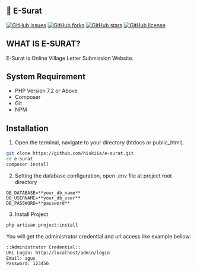 ## :rocket: E-Surat
[![GitHub issues](https://img.shields.io/github/issues/hiskiia/e-surat)](https://github.com/hiskiia/e-surat/issues)
[![GitHub forks](https://img.shields.io/github/forks/hiskiia/e-surat)](https://github.com/hiskiia/e-surat/network)
[![GitHub stars](https://img.shields.io/github/stars/hiskiia/e-surat)](https://github.com/hiskiia/e-surat/stargazers)
[![GitHub license](https://img.shields.io/github/license/hiskiia/e-surat)](https://github.com/hiskiia/e-surat)

## WHAT IS E-SURAT?
E-Surat is Online Village Letter Submission Website.

## System Requirement
- PHP Version 7.2 or Above
- Composer
- Git
- NPM

## Installation
1. Open the terminal, navigate to your directory (htdocs or public_html).
```bash
git clone https://github.com/hiskiia/e-surat.git
cd e-surat
composer install
```

2. Setting the database configuration, open .env file at project root directory
```
DB_DATABASE=**your_db_name**
DB_USERNAME=**your_db_user**
DB_PASSWORD=**password**
```

3. Install Project
```bash
php artisan project:install
```
You will get the administrator credential and url access like example bellow:
```bash
::Administrator Credential::
URL Login: http://localhost/admin/login
Email: agus
Password: 123456

```
